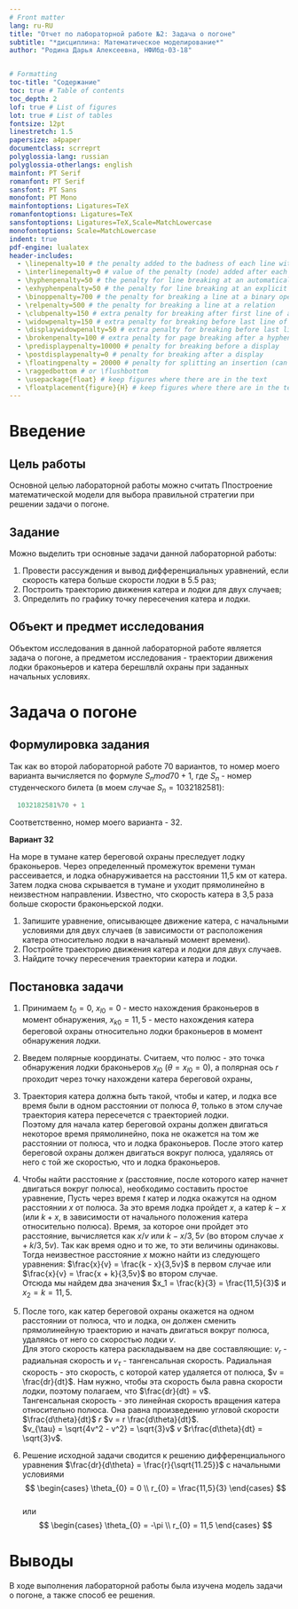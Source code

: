 ```yaml
---
# Front matter
lang: ru-RU
title: "Отчет по лабораторной работе №2: Задача о погоне"
subtitle: "*дисциплина: Математическое моделирование*"
author: "Родина Дарья Алексеевна, НФИбд-03-18"


# Formatting
toc-title: "Содержание"
toc: true # Table of contents
toc_depth: 2
lof: true # List of figures
lot: true # List of tables
fontsize: 12pt
linestretch: 1.5
papersize: a4paper
documentclass: scrreprt
polyglossia-lang: russian
polyglossia-otherlangs: english
mainfont: PT Serif
romanfont: PT Serif
sansfont: PT Sans
monofont: PT Mono
mainfontoptions: Ligatures=TeX
romanfontoptions: Ligatures=TeX
sansfontoptions: Ligatures=TeX,Scale=MatchLowercase
monofontoptions: Scale=MatchLowercase
indent: true
pdf-engine: lualatex
header-includes:
  - \linepenalty=10 # the penalty added to the badness of each line within a paragraph (no associated penalty node) Increasing the value makes tex try to have fewer lines in the paragraph.
  - \interlinepenalty=0 # value of the penalty (node) added after each line of a paragraph.
  - \hyphenpenalty=50 # the penalty for line breaking at an automatically inserted hyphen
  - \exhyphenpenalty=50 # the penalty for line breaking at an explicit hyphen
  - \binoppenalty=700 # the penalty for breaking a line at a binary operator
  - \relpenalty=500 # the penalty for breaking a line at a relation
  - \clubpenalty=150 # extra penalty for breaking after first line of a paragraph
  - \widowpenalty=150 # extra penalty for breaking before last line of a paragraph
  - \displaywidowpenalty=50 # extra penalty for breaking before last line before a display math
  - \brokenpenalty=100 # extra penalty for page breaking after a hyphenated line
  - \predisplaypenalty=10000 # penalty for breaking before a display
  - \postdisplaypenalty=0 # penalty for breaking after a display
  - \floatingpenalty = 20000 # penalty for splitting an insertion (can only be split footnote in standard LaTeX)
  - \raggedbottom # or \flushbottom
  - \usepackage{float} # keep figures where there are in the text
  - \floatplacement{figure}{H} # keep figures where there are in the text
---
```


# Введение

## Цель работы

Основной целью лабораторной работы можно считать Ппостроение математической модели для выбора правильной стратегии при решении задачи о погоне.

## Задание

Можно выделить три основные задачи данной лабораторной работы:
1. Провести рассуждения и вывод дифференциальных уравнений, если скорость катера больше скорости лодки в 5.5 раз;
2. Построить траекторию движения катера и лодки для двух случаев;
3. Определить по графику точку пересечения катера и лодки.

## Объект и предмет исследования

Объектом исследования в данной лабораторной работе является задача о погоне, а предметом исследования - траектории движения лодки браконьеров и катера берешлвлй охраны при заданных начальных условиях.

# Задача о погоне

## Формулировка задания

Так как во второй лабораторной работе 70 вариантов, то номер моего варианта вычисляется по формуле $S_n mod 70 + 1$, где $S_n$ - номер студенческого билета (в моем случае $S_n = 1032182581$):
 
```py
  1032182581%70 + 1
```

Соответственно, номер моего варианта - 32. 

**Вариант 32**

На море в тумане катер береговой охраны преследует лодку браконьеров. Через определенный промежуток времени туман рассеивается, и лодка обнаруживается на расстоянии 11,5 км от катера. Затем лодка снова скрывается в тумане и уходит прямолинейно в неизвестном направлении. Известно, что скорость катера в 3,5 раза больше скорости браконьерской лодки.  
1. Запишите уравнение, описывающее движение катера, с начальными условиями для двух случаев (в зависимости от расположения катера относительно лодки в начальный момент времени).  
2. Постройте траекторию движения катера и лодки для двух случаев.  
3. Найдите точку пересечения траектории катера и лодки.

## Постановка задачи 

1. Принимаем $t_0 = 0$, $x_{l0} = 0$ - место нахождения браконьеров в момент обнаружения, $x_{k0} = 11,5$ - место нахождения катера береговой охраны относительно лодки браконьеров в момент обнаружения лодки. 

2. Введем полярные координаты. Считаем, что полюс - это точка обнаружения лодки браконьеров $x_{l0}$ ($\theta = x_{l0} = 0$), а полярная ось $r$ проходит через точку нахождени катера береговой охраны, 

3. Траектория катера должна быть такой, чтобы и катер, и лодка все время были в одном расстоянии от полюса $\theta$, только в этом случае траектория катера пересечется с траекторией лодки.  
Поэтому для начала катер береговой охраны должен двигаться некоторое время прямолинейно, пока не окажется на том же расстоянии от полюса, что и лодка браконьеров. После этого катер береговой охраны должен двигаться вокруг полюса, удаляясь от него с той же скоростью, что и лодка браконьеров.  

4. Чтобы найти расстояние $x$ (расстояние, после которого катер начнет двигаться вокруг полюса), необходимо составить простое уравнение, Пусть через время $t$ катер и лодка окажутся на одном расстоянии $x$ от полюса. За это время лодка пройдет $x$, а катер $k - x$ (или $k + x$, в зависимости от начального положения катера относительно полюса). Время, за которое они пройдет это расстояние, вычисляется как $x/v$ или $k - x/3,5v$ (во втором случае $x + k/3,5v$). Так как время одно и то же, то эти величины одинаковы. Тогда неизвестное расстояние $x$ можно найти из следующего уравнения: $\frac{x}{v} = \frac{k - x}{3,5v}$ в первом случае или $\frac{x}{v} = \frac{x + k}{3,5v}$ во втором случае.  
Отсюда мы найдем два значения $x_1 = \frac{k}{3} = \frac{11,5}{3}$ и $x_2 = k = 11,5$.

5. После того, как катер береговой охраны окажется на одном расстоянии от полюса, что и лодка, он должен сменить прямолинейную траекторию и начать двигаться вокруг полюса, удаляясь от него со скоростью лодки $v$.  
Для этого скорость катера раскладываем на две составляющие: $v_{r}$ - радиальная скорость и $v_{\tau}$ - тангенсальная скорость. Радиальная скорость - это скорость, с которой катер удаляется от полюса, $v = \frac{dr}{dt}$. Нам нужно, чтобы эта скорость была равна скорости лодки, поэтому полагаем, что $\frac{dr}{dt} = v$.  
Тангенсальная скорость - это линейная скорость вращения катера относительно полюса. Она равна произведению угловой скорости $\frac{d\theta}{dt}$ $r$ $v = r \frac{d\theta}{dt}$.    
$v_{\tau} = \sqrt{4v^2 - v^2} = \sqrt{3}v$ $v$ $r\frac{d\theta}{dt} = \sqrt{3}v$.

6. Решение исходной задачи сводится к решению дифференциального уравнения $\frac{dr}{d\theta} = \frac{r}{\sqrt{11.25}}$ с начальными условиями  
$$
\begin{cases}
  \theta_{0} = 0 
  \\
  r_{0} = \frac{11,5}{3}
\end{cases}
$$  
или  
$$
\begin{cases}
  \theta_{0} = -\pi 
  \\
  r_{0} = 11,5
\end{cases}
$$






# Выводы

В ходе выполнения лабораторной работы была изучена модель задачи о погоне, а также способ ее решения. 

